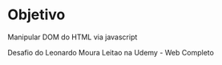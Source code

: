 <h1>Objetivo</h1>
<p>Manipular DOM do HTML via javascript</p>
<p>Desafio do Leonardo Moura Leitao na Udemy - Web Completo</p>
